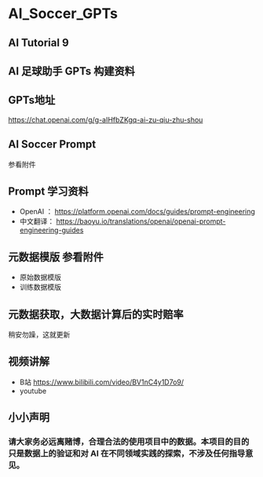 # AI_Soccer_GPTs
## AI Tutorial 9 
## AI 足球助手 GPTs 构建资料

## GPTs地址
https://chat.openai.com/g/g-aIHfbZKgq-ai-zu-qiu-zhu-shou

## AI Soccer Prompt
参看附件

## Prompt 学习资料
* OpenAI ： https://platform.openai.com/docs/guides/prompt-engineering
* 中文翻译： https://baoyu.io/translations/openai/openai-prompt-engineering-guides

## 元数据模版  参看附件
* 原始数据模版
* 训练数据模版

## 元数据获取，大数据计算后的实时赔率
稍安勿躁，这就更新

## 视频讲解
* B站       https://www.bilibili.com/video/BV1nC4y1D7o9/
* youtube   

## 小小声明
### 请大家务必远离赌博，合理合法的使用项目中的数据。本项目的目的只是数据上的验证和对 AI 在不同领域实践的探索，不涉及任何指导意见。
